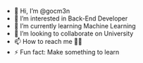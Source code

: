 - 👋 Hi, I’m @gocm3n
- 👀 I’m interested in Back-End Developer
- 🌱 I’m currently learning Machine Learning
- 💞️ I’m looking to collaborate on University
- 📫 How to reach me 🤷‍♂️
- ⚡ Fun fact: Make something to learn

<!---
gocm3n/gocm3n is a ✨ special ✨ repository because its `README.md` (this file) appears on your GitHub profile.
You can click the Preview link to take a look at your changes.
--->
